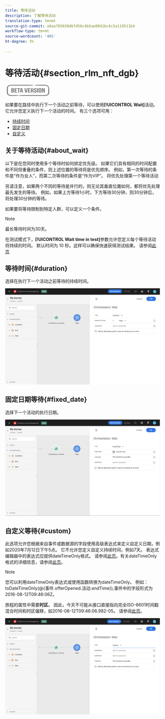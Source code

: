 ```yaml
---
title: 等待活动
description: 了解等待活动
translation-type: tm+mt
source-git-commit: a6aa785030d6fd56c4b5ae80d1bc4c5a119511b4
workflow-type: tm+mt
source-wordcount: '401'
ht-degree: 3%

---
```


# 等待活动{#section_rlm_nft_dgb}

![](../assets/do-not-localize/badge.png)

如果要在路径中执行下一个活动之前等待，可以使用&#x200B;**[!UICONTROL Wait]**&#x200B;活动。 它允许您定义执行下一个活动的时间。 有三个选项可用：

* [持续时间](#duration)
* [固定日期](#fixed_date)
* [自定义](#custom)

<!--* [Email send time optimization](#email_send_time_optimization)-->

## 关于等待活动{#about_wait}

以下是在您同时使用多个等待时如何排定优先级。 如果它们具有相同的时间配置和不同但重叠的条件，则上述位置的等待将是优先顺序。 例如，第一次等待的条件是“作为女人”，而第二次等待的条件是“作为VIP”。 将优先处理第一个等待活动

另请注意，如果两个不同的等待是并行的，则无论其垂直位置如何，都将优先处理最先发生的等待。 例如，如果上方等待1小时，下方等待30分钟，则30分钟后，将处理30分钟的等待。

如果要将等待限制到特定人群，可以定义一个条件。

>[!NOTE]
>
>最长等待时间为30天。
>
>在测试模式下，**[!UICONTROL Wait time in test]**&#x200B;参数允许您定义每个等待活动将持续的时间。 默认时间为 10 秒。这样可以确保快速获得测试结果。 请参阅[此页](../building-journeys/testing-the-journey.md)

## 等待时间{#duration}

选择在执行下一个活动之前等待的持续时间。

![](../assets/journey55.png)

## 固定日期等待{#fixed_date}

选择下一个活动的执行日期。

![](../assets/journey56.png)

## 自定义等待{#custom}

此选项允许您根据来自事件或数据源的字段使用高级表达式来定义自定义日期，例如2020年7月12日下午5点。 它不允许您定义自定义持续时间，例如7天。 表达式编辑器中的表达式应提供dateTimeOnly格式。 请参阅[此页](https://experienceleague.adobe.com/docs/journeys/using/building-advanced-conditions-journeys/expressionadvanced.html)。有关dateTimeOnly格式的详细信息，请参阅[此页](https://experienceleague.adobe.com/docs/journeys/using/building-advanced-conditions-journeys/syntax/data-types.html)。

>[!NOTE]
>
>您可以利用dateTimeOnly表达式或使用函数转换为dateTimeOnly。 例如：toDateTimeOnly(@{事件.offerOpened.活动.endTime}),事件中的字段形式为2016-08-12T09:46:06Z。
>
>旅程的属性中需要&#x200B;**时区**。 因此，今天不可能从接口直接指向完全ISO-8601时间戳混合时间和时区偏移，如2016-08-12T09:46:06.982-05。 请参阅[此页](../building-journeys/timezone-management.md)。

![](../assets/journey57.png)

<!--## Email send time optimization{#email_send_time_optimization}

>[!CAUTION]
>
>The email send time optimization capability is only available to customers who use the [Adobe Experience Platform Data Connector](https://docs.adobe.com/content/help/en/campaign-standard/using/developing/mapping-campaign-and-aep-data/aep-about-data-connector.html).

This type of wait uses a score calculated in Adobe Experience Platform. The score calculates the propensity to click or open an email in the future based on past behavior. Note that the algorithm calculating the score needs a certain amount of data to work. As a result, when it does not have enough data, the default wait time will apply. At publication time, you’ll be notified that the default time applies.

>[!NOTE]
>
>The first event of your journey must have a namespace.
>
>This capability is only available after an **[!UICONTROL Email]** activity. You need to have Adobe Campaign Standard.

1. In the **[!UICONTROL Amount of time]** field, define the number of hours to consider to optimize email sending.
1. In the **[!UICONTROL Optimization type]** field, choose if the optimization should increase clicks or opens.
1. In the **[!UICONTROL Default time]** field, define the default time to wait if the predictive send time score is not available.

    >[!NOTE]
    >
    >Note that the send time score can be unavailable because there is not enough data to perform the calculation. In this case, you will be informed, at publication time, that the default time applies.

![](../assets/journey57bis.png)-->

